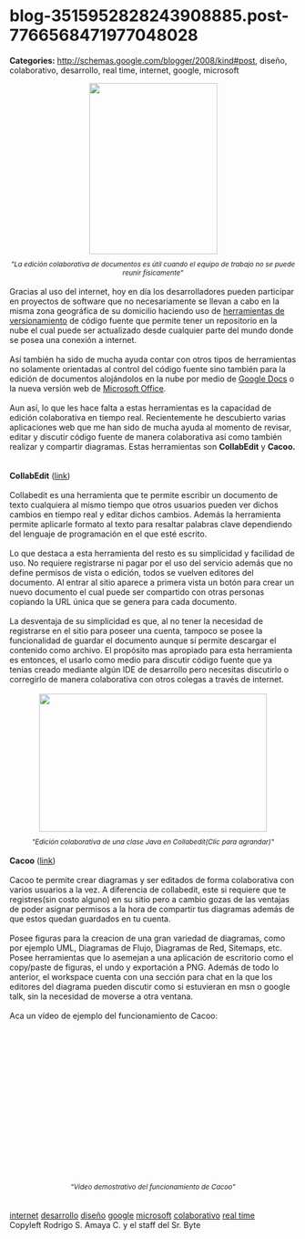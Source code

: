 # blog-3515952828243908885.post-7766568471977048028

**Categories:** http://schemas.google.com/blogger/2008/kind#post, diseño, colaborativo, desarrollo, real time, internet, google, microsoft

<div style="text-align: center;"><a onblur="try
      {parent.deselectBloggerImageGracefully();} catch(e) {}"
      href="http://3.bp.blogspot.com/_jH77WNrMVRA/SwxChh-ODqI/AAAAAAAAGHk/P0RRbcbfDw4/s1600/collabediting.png"><img
      style="margin: 0px auto 10px; display: block; text-align: center; cursor: pointer; width:
      225px; height: 300px;"
      src="http://3.bp.blogspot.com/_jH77WNrMVRA/SwxChh-ODqI/AAAAAAAAGHk/P0RRbcbfDw4/s400/collabediting.png"
      alt="" id="BLOGGER_PHOTO_ID_5407770396387577506" border="0" /></a><span
      style="font-size:85%;"><span style="font-style: italic;">"La edición colaborativa de
      documentos es útil cuando el equipo de trabajo no se puede reunir
      físicamente"</span></span><br /></div><br />Gracias al uso del
      internet, hoy en día los desarrolladores pueden participar en proyectos de software que no
      necesariamente se llevan a cabo en la misma zona geográfica de su domicilio haciendo uso de
      <a title="herramientas de versionamiento"
      href="http://www.srbyte.com/2008/03/programemos-mejor-subversion.html"
      id="zeqz">herramientas de versionamiento</a> de código fuente que permite tener un
      repositorio en la nube el cual puede ser actualizado desde cualquier parte del mundo donde se
      posea una conexión a internet.<br /><br />Así también ha sido de mucha ayuda
      contar con otros tipos de herramientas no solamente orientadas al control del código fuente
      sino también para la edición de documentos alojándolos en la nube por medio de <a
      title="Google Docs"
      href="http://docs.google.com/Doc?docid=0Abiz-mJIJ7OFZGpoNTdkN18xNWhuY2dxemZi&amp;hl=en"
      id="r7sj">Google Docs</a> o la nueva versión web de <a title="Microsoft Office"
      href="http://workspace.officelive.com/" id="d4bl">Microsoft Office</a>.<br
      /><br />Aun así, lo que les hace falta a estas herramientas es la capacidad de
      edición colaborativa en tiempo real. Recientemente he descubierto varias aplicaciones web que
      me han sido de mucha ayuda al momento de revisar, editar y discutir código fuente de manera
      colaborativa así como también realizar y compartir diagramas. Estas herramientas son
      <b>CollabEdit</b> y <b>Cacoo.</b><br /><br /><br
      /><b>CollabEdit</b> (<a title="link" href="http://collabedit.com/"
      id="vyoj">link</a>)<br /><br />Collabedit es una herramienta que te
      permite escribir un documento de texto cualquiera al mismo tiempo que otros usuarios pueden
      ver dichos cambios en tiempo real y editar dichos cambios. Además la herramienta permite
      aplicarle formato al texto para resaltar palabras clave dependiendo del lenguaje de
      programación en el que esté escrito.<br /><br />Lo que destaca a esta herramienta
      del resto es su simplicidad y facilidad de uso. No requiere registrarse ni pagar por el uso
      del servicio además que no define permisos de vista o edición, todos se vuelven editores del
      documento. Al entrar al sitio aparece a primera vista un botón para crear un nuevo documento
      el cual puede ser compartido con otras personas copiando la URL única que se genera para cada
      documento.<br /><br />La desventaja de su simplicidad es que, al no tener la
      necesidad de registrarse en el sitio para poseer una cuenta, tampoco se posee la funcionalidad
      de guardar el documento aunque sí permite descargar el contenido como archivo. El propósito
      mas apropiado para esta herramienta es entonces, el usarlo como medio para discutir código
      fuente que ya tenias creado mediante algún IDE de desarrollo pero necesitas discutirlo o
      corregirlo de manera colaborativa con otros colegas a través de internet.<br /><br
      /><div style="text-align: center;"><a onblur="try
      {parent.deselectBloggerImageGracefully();} catch(e) {}"
      href="http://4.bp.blogspot.com/_jH77WNrMVRA/Sww9SNOdo8I/AAAAAAAAGHc/_WX6Efn3iUI/s1600/CollabEditShot.png"><img
      style="margin: 0px auto 10px; display: block; text-align: center; cursor: pointer; width:
      400px; height: 242px;"
      src="http://4.bp.blogspot.com/_jH77WNrMVRA/Sww9SNOdo8I/AAAAAAAAGHc/_WX6Efn3iUI/s400/CollabEditShot.png"
      alt="" id="BLOGGER_PHOTO_ID_5407764635562386370" border="0" /></a><span
      style="font-size:85%;"><span style="font-style: italic;">"Edición colaborativa de una
      clase Java en Collabedit(Clic para agrandar)"</span> </span></div><br
      /><b>Cacoo</b> (<a title="link" href="http://cacoo.com/"
      id="bi72">link</a>)<br /><br />Cacoo te permite crear diagramas y ser
      editados de forma colaborativa con varios usuarios a la vez. A diferencia de collabedit, este
      si requiere que te registres(sin costo alguno) en su sitio pero a cambio gozas de las ventajas
      de poder asignar permisos a la hora de compartir tus diagramas además de que estos quedan
      guardados en tu cuenta.<br /><br />Posee figuras para la creacion de una gran
      variedad de diagramas, como por ejemplo UML, Diagramas de Flujo, Diagramas de Red, Sitemaps,
      etc. Posee herramientas que lo asemejan a una aplicación de escritorio como el copy/paste de
      figuras, el undo y exportación a PNG. Además de todo lo anterior, el workspace cuenta con una
      sección para chat en la que los editores del diagrama pueden discutir como si estuvieran en
      msn o google talk, sin la necesidad de moverse a otra ventana.<br /><br />Aca un
      vídeo de ejemplo del funcionamiento de Cacoo:<br /><br /><div
      align="center"><br /><object height="250" width="400"><param
      name="allowfullscreen" value="true"><param name="allowscriptaccess"
      value="always"><param name="movie"
      value="http://vimeo.com/moogaloop.swf?clip_id=7502521&amp;server=vimeo.com&amp;show_title=1&amp;show_byline=1&amp;show_portrait=0&amp;color=&amp;fullscreen=1"><embed
      src="http://vimeo.com/moogaloop.swf?clip_id=7502521&amp;server=vimeo.com&amp;show_title=1&amp;show_byline=1&amp;show_portrait=0&amp;color=&amp;fullscreen=1"
      type="application/x-shockwave-flash" allowfullscreen="true" allowscriptaccess="always"
      height="250" width="400"></embed></object><br /><span
      style="font-size:85%;"><span style="font-style: italic;">"Video demostrativo del
      funcionamiento de Cacoo"</span></span><br /></div><br /><br
      /><a href="http://www.blogalaxia.com/tags/internet" rel="tag">internet</a>
      <a href="http://www.blogalaxia.com/tags/desarrollo" rel="tag">desarrollo</a> <a
      href="http://www.blogalaxia.com/tags/diseno" rel="tag">diseño</a> <a
      href="http://www.blogalaxia.com/tags/google" rel="tag">google</a> <a
      href="http://www.blogalaxia.com/tags/microsoft" rel="tag">microsoft</a> <a
      href="http://www.blogalaxia.com/tags/colaborativo" rel="tag">colaborativo</a> <a
      href="http://www.blogalaxia.com/tags/real+time" rel="tag">real time</a><div
      class="blogger-post-footer">Copyleft Rodrigo S. Amaya C. y el staff del Sr.
      Byte</div>